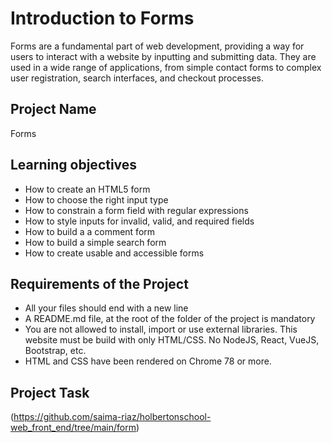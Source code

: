 # Introduction to Forms
Forms are a fundamental part of web development, providing a way for users to interact with a website by inputting and submitting data. They are used in a wide range of applications, from simple contact forms to complex user registration, search interfaces, and checkout processes.

## Project Name

Forms

## Learning objectives
- How to create an HTML5 form
- How to choose the right input type
- How to constrain a form field with regular expressions
- How to style inputs for invalid, valid, and required fields
- How to build a a comment form
- How to build a simple search form
- How to create usable and accessible forms

## Requirements of the Project
- All your files should end with a new line
- A README.md file, at the root of the folder of the project is mandatory
- You are not allowed to install, import or use external libraries. This website must be build with only HTML/CSS. No NodeJS, React, VueJS, Bootstrap, etc.
- HTML and CSS have been rendered on Chrome 78 or more.

## Project Task
(https://github.com/saima-riaz/holbertonschool-web_front_end/tree/main/form)

